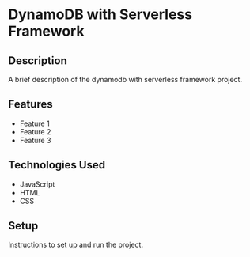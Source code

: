# DynamoDB with Serverless Framework

## Description

A brief description of the dynamodb with serverless framework project.

## Features

- Feature 1
- Feature 2
- Feature 3

## Technologies Used

- JavaScript
- HTML
- CSS

## Setup

Instructions to set up and run the project.

